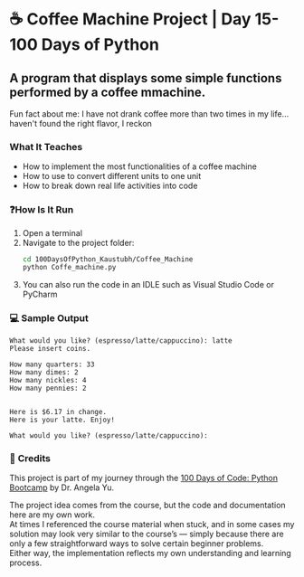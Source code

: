 # ☕ Coffee Machine Project | Day 15- 100 Days of Python

## A program that displays some simple functions performed by a coffee mmachine.
Fun fact about me: I have not drank coffee more than two times in my life... haven't found the right flavor, I reckon

### **What It Teaches**
 - How to implement the most functionalities of a coffee machine
 - How to use to convert different units to one unit
 - How to break down real life activities into code

### ❓**How Is It Run**

1. Open a terminal  
2. Navigate to the project folder:
   ```bash
   cd 100DaysOfPython_Kaustubh/Coffee_Machine
   python Coffe_machine.py
   ```
3. You can also run the code in an IDLE such as Visual Studio Code or PyCharm

### 💻 **Sample Output**
```
What would you like? (espresso/latte/cappuccino): latte
Please insert coins.

How many quarters: 33 
How many dimes: 2
How many nickles: 4
How many pennies: 2


Here is $6.17 in change.
Here is your latte. Enjoy!

What would you like? (espresso/latte/cappuccino):

```

### 🙏 **Credits**
This project is part of my journey through the 
[100 Days of Code: Python Bootcamp](https://www.udemy.com/course/100-days-of-code/) by Dr. Angela Yu.  

The project idea comes from the course, but the code and documentation here are my own work.  
At times I referenced the course material when stuck, and in some cases my solution may look very similar to the course’s — simply because there are only a few straightforward ways to solve certain beginner problems.  
Either way, the implementation reflects my own understanding and learning process.
